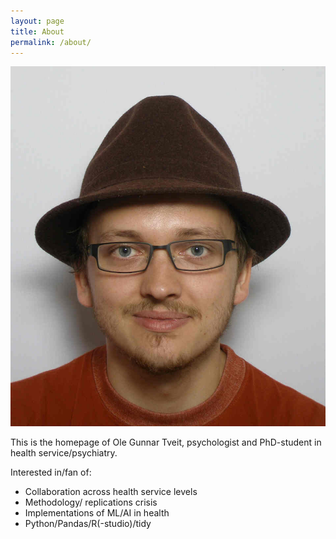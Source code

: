 ```yaml
---
layout: page
title: About
permalink: /about/
---
```


![Profile picture](/assets/profil_hatt.jpg)

This is the homepage of Ole Gunnar Tveit, psychologist and PhD-student in health service/psychiatry. 

Interested in/fan of:
- Collaboration across health service levels
- Methodology/ replications crisis
- Implementations of ML/AI in health
- Python/Pandas/R(-studio)/tidy
